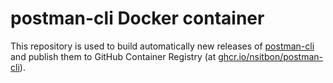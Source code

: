 # postman-cli Docker container

This repository is used to build automatically new releases of [postman-cli](https://learning.postman.com/docs/postman-cli/postman-cli-overview/) and publish them to GitHub Container Registry (at [ghcr.io/nsitbon/postman-cli](https://github.com/users/nsitbon/packages/container/package/postman-cli)).
